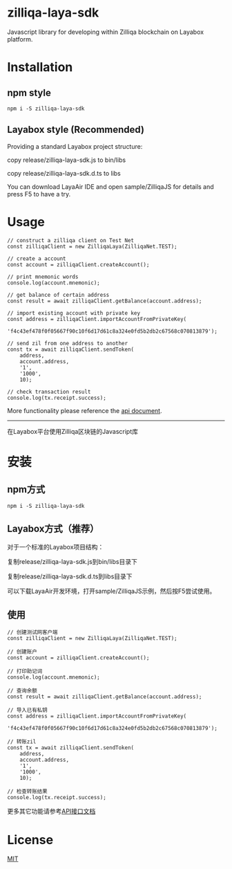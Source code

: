 # zilliqa-laya-sdk
Javascript library for developing within Zilliqa blockchain on Layabox platform.

# Installation

## npm style
`npm i -S zilliqa-laya-sdk`

## Layabox style (Recommended)
Providing a standard Layabox project structure:

copy release/zilliqa-laya-sdk.js to bin/libs

copy release/zilliqa-laya-sdk.d.ts to libs

You can download LayaAir IDE and open sample/ZilliqaJS for details and press F5 to have a try.

# Usage

```
// construct a zilliqa client on Test Net
const zilliqaClient = new ZilliqaLaya(ZilliqaNet.TEST);

// create a account
const account = zilliqaClient.createAccount();

// print mnemonic words
console.log(account.mnemonic);

// get balance of certain address
const result = await zilliqaClient.getBalance(account.address);

// import existing account with private key
const address = zilliqaClient.importAccountFromPrivateKey(
    'f4c43ef478f0f05667f90c10f6d17d61c8a324e0fd5b2db2c67568c070813879');

// send zil from one address to another
const tx = await zilliqaClient.sendToken(
    address,
    account.address,
    '1',
    '1000',
    10);

// check transaction result
console.log(tx.receipt.success);
```

More functionality please reference the [api document](https://chainhubdev.github.io/zilliqa-laya-sdk/).

---

在Layabox平台使用Zilliqa区块链的Javascript库

# 安装
## npm方式
`npm i -S zilliqa-laya-sdk`

## Layabox方式（推荐）
对于一个标准的Layabox项目结构：

复制release/zilliqa-laya-sdk.js到bin/libs目录下

复制release/zilliqa-laya-sdk.d.ts到libs目录下

可以下载LayaAir开发环境，打开sample/ZilliqaJS示例，然后按F5尝试使用。

## 使用
```
// 创建测试网客户端
const zilliqaClient = new ZilliqaLaya(ZilliqaNet.TEST);

// 创建账户
const account = zilliqaClient.createAccount();

// 打印助记词
console.log(account.mnemonic);

// 查询余额
const result = await zilliqaClient.getBalance(account.address);

// 导入已有私钥
const address = zilliqaClient.importAccountFromPrivateKey(
    'f4c43ef478f0f05667f90c10f6d17d61c8a324e0fd5b2db2c67568c070813879');

// 转账zil
const tx = await zilliqaClient.sendToken(
    address,
    account.address,
    '1',
    '1000',
    10);

// 检查转账结果
console.log(tx.receipt.success);
```
更多其它功能请参考[API接口文档](https://chainhubdev.github.io/zilliqa-laya-sdk/)

# License
[MIT](http://vjpr.mit-license.org/)
